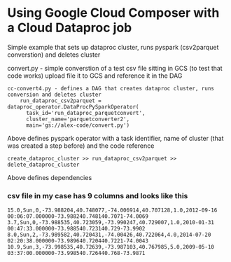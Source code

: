 # Using Google Cloud Composer with a Cloud Dataproc job
Simple example that sets up dataproc cluster, runs pyspark (csv2parquet converstion) and deletes cluster

convert.py - simple converstion of a test csv file sitting in GCS (to test that code works) 
upload file it to GCS and reference it in the DAG

```
cc-convert4.py - defines a DAG that creates dataproc cluster, runs conversion and deletes cluster
    run_dataproc_csv2parquet = dataproc_operator.DataProcPySparkOperator(
      task_id='run_dataproc_parquetconvert',
      cluster_name='parquetconverter2',
      main='gs://alex-code/convert.py')
```
Above defines pyspark operator with a task identifier, name of cluster (that was created a step before) and the code reference

```
create_dataproc_cluster >> run_dataproc_csv2parquet >> delete_dataproc_cluster
```
Above defines dependencies 


### csv file in my case has 9 columns and looks like this

    15.0,Sun,0,-73.988204,40.748077,-74.006914,40.707128,1.0,2012-09-16 00:06:07.000000-73.988240.748140.7071-74.0069
    3.7,Sun,0,-73.988535,40.723059,-73.990247,40.729007,1.0,2010-01-31 00:47:33.000000-73.988540.723140.729-73.9902
    8.0,Sun,2,-73.989582,40.720431,-74.00426,40.722064,4.0,2014-07-20 02:20:38.000000-73.989640.720440.7221-74.0043
    10.9,Sun,3,-73.998535,40.72639,-73.987103,40.767985,5.0,2009-05-10 03:37:00.000000-73.998540.726440.768-73.9871

